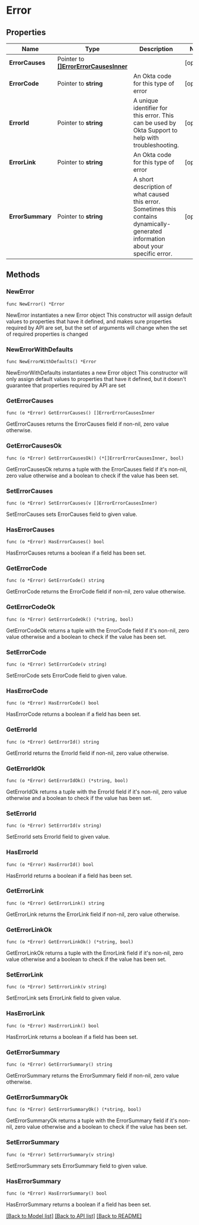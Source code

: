# Error

## Properties

Name | Type | Description | Notes
------------ | ------------- | ------------- | -------------
**ErrorCauses** | Pointer to [**[]ErrorErrorCausesInner**](ErrorErrorCausesInner.md) |  | [optional] 
**ErrorCode** | Pointer to **string** | An Okta code for this type of error | [optional] 
**ErrorId** | Pointer to **string** | A unique identifier for this error. This can be used by Okta Support to help with troubleshooting. | [optional] 
**ErrorLink** | Pointer to **string** | An Okta code for this type of error | [optional] 
**ErrorSummary** | Pointer to **string** | A short description of what caused this error. Sometimes this contains dynamically-generated information about your specific error. | [optional] 

## Methods

### NewError

`func NewError() *Error`

NewError instantiates a new Error object
This constructor will assign default values to properties that have it defined,
and makes sure properties required by API are set, but the set of arguments
will change when the set of required properties is changed

### NewErrorWithDefaults

`func NewErrorWithDefaults() *Error`

NewErrorWithDefaults instantiates a new Error object
This constructor will only assign default values to properties that have it defined,
but it doesn't guarantee that properties required by API are set

### GetErrorCauses

`func (o *Error) GetErrorCauses() []ErrorErrorCausesInner`

GetErrorCauses returns the ErrorCauses field if non-nil, zero value otherwise.

### GetErrorCausesOk

`func (o *Error) GetErrorCausesOk() (*[]ErrorErrorCausesInner, bool)`

GetErrorCausesOk returns a tuple with the ErrorCauses field if it's non-nil, zero value otherwise
and a boolean to check if the value has been set.

### SetErrorCauses

`func (o *Error) SetErrorCauses(v []ErrorErrorCausesInner)`

SetErrorCauses sets ErrorCauses field to given value.

### HasErrorCauses

`func (o *Error) HasErrorCauses() bool`

HasErrorCauses returns a boolean if a field has been set.

### GetErrorCode

`func (o *Error) GetErrorCode() string`

GetErrorCode returns the ErrorCode field if non-nil, zero value otherwise.

### GetErrorCodeOk

`func (o *Error) GetErrorCodeOk() (*string, bool)`

GetErrorCodeOk returns a tuple with the ErrorCode field if it's non-nil, zero value otherwise
and a boolean to check if the value has been set.

### SetErrorCode

`func (o *Error) SetErrorCode(v string)`

SetErrorCode sets ErrorCode field to given value.

### HasErrorCode

`func (o *Error) HasErrorCode() bool`

HasErrorCode returns a boolean if a field has been set.

### GetErrorId

`func (o *Error) GetErrorId() string`

GetErrorId returns the ErrorId field if non-nil, zero value otherwise.

### GetErrorIdOk

`func (o *Error) GetErrorIdOk() (*string, bool)`

GetErrorIdOk returns a tuple with the ErrorId field if it's non-nil, zero value otherwise
and a boolean to check if the value has been set.

### SetErrorId

`func (o *Error) SetErrorId(v string)`

SetErrorId sets ErrorId field to given value.

### HasErrorId

`func (o *Error) HasErrorId() bool`

HasErrorId returns a boolean if a field has been set.

### GetErrorLink

`func (o *Error) GetErrorLink() string`

GetErrorLink returns the ErrorLink field if non-nil, zero value otherwise.

### GetErrorLinkOk

`func (o *Error) GetErrorLinkOk() (*string, bool)`

GetErrorLinkOk returns a tuple with the ErrorLink field if it's non-nil, zero value otherwise
and a boolean to check if the value has been set.

### SetErrorLink

`func (o *Error) SetErrorLink(v string)`

SetErrorLink sets ErrorLink field to given value.

### HasErrorLink

`func (o *Error) HasErrorLink() bool`

HasErrorLink returns a boolean if a field has been set.

### GetErrorSummary

`func (o *Error) GetErrorSummary() string`

GetErrorSummary returns the ErrorSummary field if non-nil, zero value otherwise.

### GetErrorSummaryOk

`func (o *Error) GetErrorSummaryOk() (*string, bool)`

GetErrorSummaryOk returns a tuple with the ErrorSummary field if it's non-nil, zero value otherwise
and a boolean to check if the value has been set.

### SetErrorSummary

`func (o *Error) SetErrorSummary(v string)`

SetErrorSummary sets ErrorSummary field to given value.

### HasErrorSummary

`func (o *Error) HasErrorSummary() bool`

HasErrorSummary returns a boolean if a field has been set.


[[Back to Model list]](../README.md#documentation-for-models) [[Back to API list]](../README.md#documentation-for-api-endpoints) [[Back to README]](../README.md)


